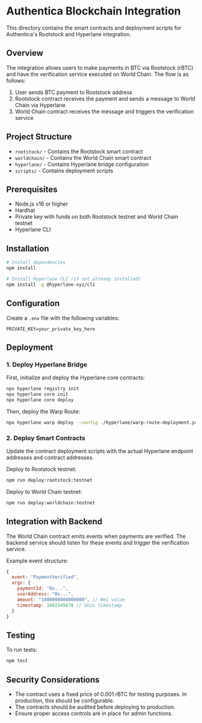 # Authentica Blockchain Integration

This directory contains the smart contracts and deployment scripts for Authentica's Rootstock and Hyperlane integration.

## Overview

The integration allows users to make payments in BTC via Rootstock (rBTC) and have the verification service executed on World Chain. The flow is as follows:

1. User sends BTC payment to Rootstock address
2. Rootstock contract receives the payment and sends a message to World Chain via Hyperlane
3. World Chain contract receives the message and triggers the verification service

## Project Structure

- `rootstock/` - Contains the Rootstock smart contract
- `worldchain/` - Contains the World Chain smart contract
- `hyperlane/` - Contains Hyperlane bridge configuration
- `scripts/` - Contains deployment scripts

## Prerequisites

- Node.js v16 or higher
- Hardhat
- Private key with funds on both Rootstock testnet and World Chain testnet
- Hyperlane CLI

## Installation

```bash
# Install dependencies
npm install

# Install Hyperlane CLI (if not already installed)
npm install -g @hyperlane-xyz/cli
```

## Configuration

Create a `.env` file with the following variables:

```
PRIVATE_KEY=your_private_key_here
```

## Deployment

### 1. Deploy Hyperlane Bridge

First, initialize and deploy the Hyperlane core contracts:

```bash
npx hyperlane registry init
npx hyperlane core init
npx hyperlane core deploy
```

Then, deploy the Warp Route:

```bash
npx hyperlane warp deploy --config ./hyperlane/warp-route-deployment.yaml
```

### 2. Deploy Smart Contracts

Update the contract deployment scripts with the actual Hyperlane endpoint addresses and contract addresses.

Deploy to Rootstock testnet:

```bash
npm run deploy:rootstock:testnet
```

Deploy to World Chain testnet:

```bash
npm run deploy:worldchain:testnet
```

## Integration with Backend

The World Chain contract emits events when payments are verified. The backend service should listen for these events and trigger the verification service.

Example event structure:

```javascript
{
  event: "PaymentVerified",
  args: {
    paymentId: "0x...",
    userAddress: "0x...",
    amount: "1000000000000000", // Wei value
    timestamp: 1682345678 // Unix timestamp
  }
}
```

## Testing

To run tests:

```bash
npm test
```

## Security Considerations

- The contract uses a fixed price of 0.001 rBTC for testing purposes. In production, this should be configurable.
- The contracts should be audited before deploying to production.
- Ensure proper access controls are in place for admin functions. 